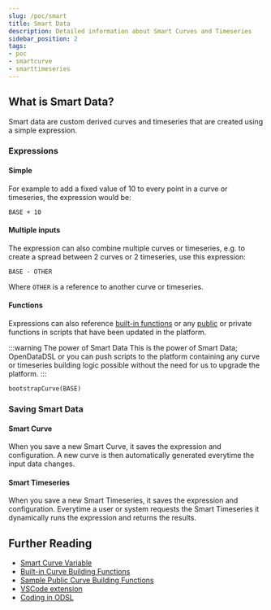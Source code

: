 ```yaml
---
slug: /poc/smart
title: Smart Data
description: Detailed information about Smart Curves and Timeseries
sidebar_position: 2
tags:
- poc
- smartcurve
- smarttimeseries
---
```


## What is Smart Data?

Smart data are custom derived curves and timeseries that are created using a simple expression.

### Expressions

#### Simple
For example to add a fixed value of 10 to every point in a curve or timeseries, the expression would be:

```BASE + 10```

#### Multiple inputs
The expression can also combine multiple curves or timeseries, e.g. to create a spread between 2 curves or 2 timeseries, use this expression:

```BASE - OTHER```

Where ```OTHER``` is a reference to another curve or timeseries.

#### Functions

Expressions can also reference [built-in functions](/docs/product/developer/odsl/Functions/all) or any [public](/docs/public/scripts/curve-building) or private functions in scripts that have been updated in the platform.

:::warning The power of Smart Data
This is the power of Smart Data; OpenDataDSL or you can push scripts to the platform containing any curve or timeseries building logic possible without the need for us to upgrade the platform. 
:::


```bootstrapCurve(BASE)```

### Saving Smart Data

#### Smart Curve
When you save a new Smart Curve, it saves the expression and configuration.
A new curve is then automatically generated everytime the input data changes.

#### Smart Timeseries
When you save a new Smart Timeseries, it saves the expression and configuration.
Everytime a user or system requests the Smart Timeseries it dynamically runs the expression and returns the results.



## Further Reading
* [Smart Curve Variable](/docs/odsl/variable/smartcurve)
* [Built-in Curve Building Functions](/docs/product/developer/odsl/Functions/all)
* [Sample Public Curve Building Functions](/docs/public/scripts/curve-building)
* [VSCode extension](/docs/user/vscode)
* [Coding in ODSL](/docs/odsl)

